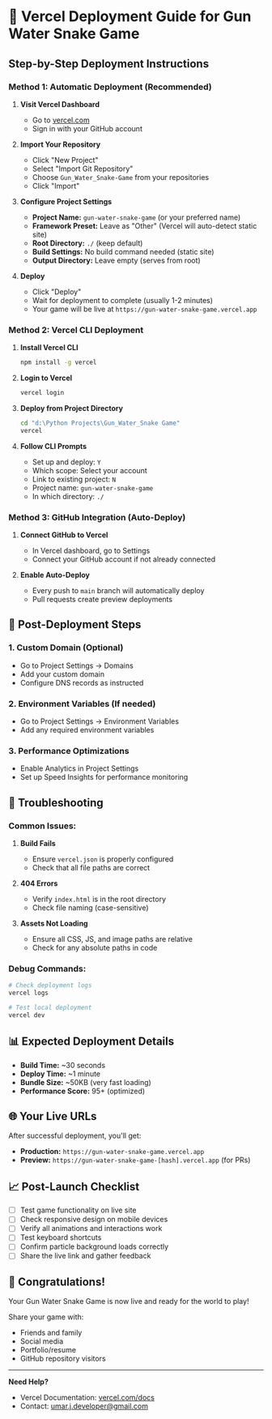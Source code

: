 # 🚀 Vercel Deployment Guide for Gun Water Snake Game

## Step-by-Step Deployment Instructions

### Method 1: Automatic Deployment (Recommended)

1. **Visit Vercel Dashboard**
   - Go to [vercel.com](https://vercel.com)
   - Sign in with your GitHub account

2. **Import Your Repository**
   - Click "New Project"
   - Select "Import Git Repository"
   - Choose `Gun_Water_Snake-Game` from your repositories
   - Click "Import"

3. **Configure Project Settings**
   - **Project Name:** `gun-water-snake-game` (or your preferred name)
   - **Framework Preset:** Leave as "Other" (Vercel will auto-detect static site)
   - **Root Directory:** `./` (keep default)
   - **Build Settings:** No build command needed (static site)
   - **Output Directory:** Leave empty (serves from root)

4. **Deploy**
   - Click "Deploy"
   - Wait for deployment to complete (usually 1-2 minutes)
   - Your game will be live at `https://gun-water-snake-game.vercel.app`

### Method 2: Vercel CLI Deployment

1. **Install Vercel CLI**
   ```bash
   npm install -g vercel
   ```

2. **Login to Vercel**
   ```bash
   vercel login
   ```

3. **Deploy from Project Directory**
   ```bash
   cd "d:\Python Projects\Gun_Water_Snake Game"
   vercel
   ```

4. **Follow CLI Prompts**
   - Set up and deploy: `Y`
   - Which scope: Select your account
   - Link to existing project: `N`
   - Project name: `gun-water-snake-game`
   - In which directory: `./`

### Method 3: GitHub Integration (Auto-Deploy)

1. **Connect GitHub to Vercel**
   - In Vercel dashboard, go to Settings
   - Connect your GitHub account if not already connected

2. **Enable Auto-Deploy**
   - Every push to `main` branch will automatically deploy
   - Pull requests create preview deployments

## 🎯 Post-Deployment Steps

### 1. Custom Domain (Optional)
- Go to Project Settings → Domains
- Add your custom domain
- Configure DNS records as instructed

### 2. Environment Variables (If needed)
- Go to Project Settings → Environment Variables
- Add any required environment variables

### 3. Performance Optimizations
- Enable Analytics in Project Settings
- Set up Speed Insights for performance monitoring

## 🔧 Troubleshooting

### Common Issues:

1. **Build Fails**
   - Ensure `vercel.json` is properly configured
   - Check that all file paths are correct

2. **404 Errors**
   - Verify `index.html` is in the root directory
   - Check file naming (case-sensitive)

3. **Assets Not Loading**
   - Ensure all CSS, JS, and image paths are relative
   - Check for any absolute paths in code

### Debug Commands:
```bash
# Check deployment logs
vercel logs

# Test local deployment
vercel dev
```

## 📊 Expected Deployment Details

- **Build Time:** ~30 seconds
- **Deploy Time:** ~1 minute
- **Bundle Size:** ~50KB (very fast loading)
- **Performance Score:** 95+ (optimized)

## 🌐 Your Live URLs

After successful deployment, you'll get:
- **Production:** `https://gun-water-snake-game.vercel.app`
- **Preview:** `https://gun-water-snake-game-[hash].vercel.app` (for PRs)

## 📈 Post-Launch Checklist

- [ ] Test game functionality on live site
- [ ] Check responsive design on mobile devices
- [ ] Verify all animations and interactions work
- [ ] Test keyboard shortcuts
- [ ] Confirm particle background loads correctly
- [ ] Share the live link and gather feedback

## 🎉 Congratulations!

Your Gun Water Snake Game is now live and ready for the world to play! 

Share your game with:
- Friends and family
- Social media
- Portfolio/resume
- GitHub repository visitors

---

**Need Help?** 
- Vercel Documentation: [vercel.com/docs](https://vercel.com/docs)
- Contact: umar.j.developer@gmail.com

